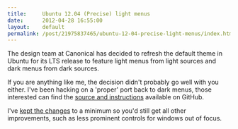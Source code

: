 ```yaml
---
title:     Ubuntu 12.04 (Precise) light menus
date:      2012-04-28 16:55:00
layout:    default
permalink: /post/21975837465/ubuntu-12-04-precise-light-menus/index.html
---
```


The design team at Canonical has decided to refresh the default theme in Ubuntu for its LTS release to feature light menus from light sources and dark menus from dark sources.

If you are anything like me, the decision didn't probably go well with you either. I've been hacking on a 'proper' port back to dark menus, those interested can find the [source and instructions](https://github.com/StanAngeloff/AmbianceOneiric) available on GitHub.

I've [kept the changes](https://github.com/StanAngeloff/AmbianceOneiric/commit/99835042fcf1dc037134b9c7330f905451eccc9d) to a minimum so you'd still get all other improvements, such as less prominent controls for windows out of focus.
